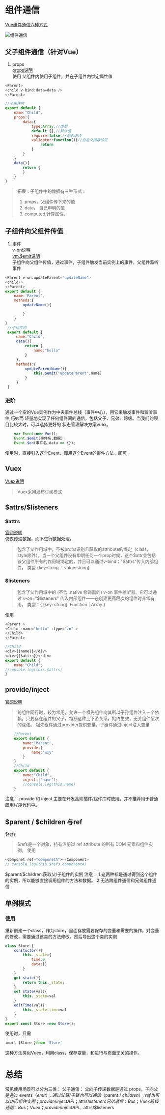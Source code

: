 # 组件通信
[Vue组件通信六种方式](https://segmentfault.com/a/1190000019208626)  

![组件通信](./../图片/组件通信.png)   
## 父子组件通信（针对Vue）  
1. props  
[props说明](https://cn.vuejs.org/v2/api/#props)  
 使用
 父组件内使用子组件，并在子组件内绑定属性值
 ``` javascript
 <Parent>
 <child v-bind:data=data />
 </Parent>

 //子组件内
 export default {
     name:"Child",
     props:{
         data:{
             type:Array,//类型
             default:[],//默认值
             require:false,//是否必须
             validator:function(){//自定义函数验证
                 return 
             }
         }
     }
     data(){
         return {    
         }
     }
 }
 ```
> 拓展：子组件中的数据有三种形式：
> 1. props，父组件传下来的值
> 2. data， 自己申明的值
> 3. computed,计算属性，

## 子组件向父组件传值
1. 事件  
[v-on说明](https://cn.vuejs.org/v2/api/#v-on)  
[vm.$emit说明](https://cn.vuejs.org/v2/api/#vm-emit)  
子组件向父组件传值，通过事件，子组件触发当前实例上的事件，父组件监听事件
``` javascript
<Parent v-on:updateParent="updateName">
<child/>
</Parent>
export default {
    name:'Parent',
    methods:{
        updateName(){

        }
    }
}
 //子组件内
 export default {
     name:"Child",
     data(){
         return {  
             name:"hello"  
         }
     },
     methods:{
         updateParentName(){
             this.$emit("updateParent",name)
         }
     }
 }

```
### 进阶
通过一个空的Vue实例作为中央事件总线（事件中心），用它来触发事件和监听事件,巧妙而
轻量地实现了任何组件间的通信，包括父子、兄弟、跨级。当我们的项目比较大时，可以选择更好的
状态管理解决方案vuex。
``` javascript
    var Event=new Vue();
    Event.$emit(事件名,数据);
    Event.$on(事件名,data => {});
```
使用时，直接引入这个Event，调用这个Event的事件方法。即可。

## Vuex
[Vuex说明](https://cn.vuejs.org/v2/guide/migration-vuex.html#ad)   
> Vuex采用发布订阅模式

## \$attrs/$listeners
### \$attrs
[官网说明](https://cn.vuejs.org/v2/api/#vm-attrs)   
仅仅传递数据，而不进行数据处理。 
>包含了父作用域中，不被props识别且获取的attribute的绑定（class，style除外）。当一个父组件没有申明任何一个prop时候，这个\$attr会包括该父组件所有的作用域绑定的，并且可以通过v-bind："$attrs"传入内部组件。
> 类型 {key:string ：value:string}

### \$listeners


>包含了父作用域中的 (不含 .native 修饰器的) v-on 事件监听器。它可以通过 v-on="$listeners" 传入内部组件——在创建更高层次的组件时非常有用。
>类型：{ [key: string]: Function | Array<Function> }

使用
``` javascript
<Parent >
<Child :name="hello" :type="zn" >
</Child>
</Parent>

//Child 
<div>{{name}}</div>
<div>{{$attrs}}</div>
export default {
    name:"Child";
//console.log(this.$attrs)
}
```

## provide/inject
[官网说明](https://cn.vuejs.org/v2/api/?#provide-inject)   
> 跨组件同行时，较为常用，允许一个祖先组件向其所以子孙组件注入一个依赖，只要存在组件的父子，祖孙这种上下游关系，始终生效，无关组件层次的深浅。
> 祖先组件通过provider提供变量，子组件通过inject注入变量


``` javascript
    //Parent
    export default {
        name:"Parent",
        provide:{
            name:"wxy"
        }
    }
    //Child
    export default {
        name:"Child",
        inject:['name'];
        //console.log(this.name)
    }

```
注意：
provide 和 inject 主要在开发高阶插件/组件库时使用。并不推荐用于普通应用程序代码中。  

## \$parent / $children 与ref
[$refs](https://cn.vuejs.org/v2/api/#vm-refs)
> $refs是一个对象，持有注册过 ref attribute 的所有 DOM 元素和组件实例。
使用
``` javascript
<Componet ref="componetA"></Component>
// console.log(this.$refs.componentA)

```
\$parent/$children:获取父/子组件的实例
注意：
1.这两种都是通过得到这个组件的实例，所以能够直接调用组件的方法和数据。
2.无法跨组件通信和兄弟组件通信


## 单例模式
### 使用
重新创建一个class，作为store，里面存放需要保存的变量和需要的操作，对变量的修改，需要通过该类的方法修改。然后导出这个类的实例
``` javascript
class Store {
    constuctor(){
        this._state={
            time:0,
            data:[]
        }
    }
    get state(){
        return this._state;
    }
    set state(val){
        this._state=val
    }
    editTime(val){
        this._state.time=val
    }
} 
export const Store =new Store();
```
使用时，只需
``` javascript
imprt {Store }from 'Store'
```
这种方法类似Vuex，利用class，保存变量，和进行与页面无关的操作。



# 总结
常见使用场景可以分为三类：  父子通信： 父向子传递数据是通过 props，子向父是通过 events（$emit）；通过父链 / 子链也可以通信（$parent / $children）；ref 也可以访问组件实例；provide / inject API；$attrs/$listeners  兄弟通信： Bus；Vuex  跨级通信： Bus；Vuex；provide / inject API、$attrs/$listeners